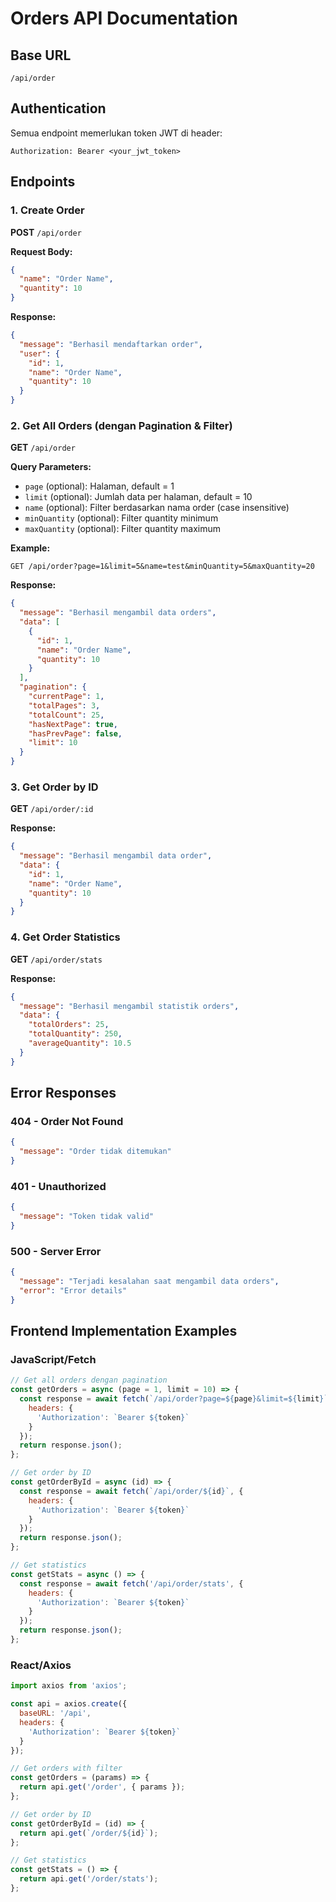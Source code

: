 # Orders API Documentation

## Base URL
```
/api/order
```

## Authentication
Semua endpoint memerlukan token JWT di header:
```
Authorization: Bearer <your_jwt_token>
```

## Endpoints

### 1. Create Order
**POST** `/api/order`

**Request Body:**
```json
{
  "name": "Order Name",
  "quantity": 10
}
```

**Response:**
```json
{
  "message": "Berhasil mendaftarkan order",
  "user": {
    "id": 1,
    "name": "Order Name",
    "quantity": 10
  }
}
```

### 2. Get All Orders (dengan Pagination & Filter)
**GET** `/api/order`

**Query Parameters:**
- `page` (optional): Halaman, default = 1
- `limit` (optional): Jumlah data per halaman, default = 10
- `name` (optional): Filter berdasarkan nama order (case insensitive)
- `minQuantity` (optional): Filter quantity minimum
- `maxQuantity` (optional): Filter quantity maximum

**Example:**
```
GET /api/order?page=1&limit=5&name=test&minQuantity=5&maxQuantity=20
```

**Response:**
```json
{
  "message": "Berhasil mengambil data orders",
  "data": [
    {
      "id": 1,
      "name": "Order Name",
      "quantity": 10
    }
  ],
  "pagination": {
    "currentPage": 1,
    "totalPages": 3,
    "totalCount": 25,
    "hasNextPage": true,
    "hasPrevPage": false,
    "limit": 10
  }
}
```

### 3. Get Order by ID
**GET** `/api/order/:id`

**Response:**
```json
{
  "message": "Berhasil mengambil data order",
  "data": {
    "id": 1,
    "name": "Order Name",
    "quantity": 10
  }
}
```

### 4. Get Order Statistics
**GET** `/api/order/stats`

**Response:**
```json
{
  "message": "Berhasil mengambil statistik orders",
  "data": {
    "totalOrders": 25,
    "totalQuantity": 250,
    "averageQuantity": 10.5
  }
}
```

## Error Responses

### 404 - Order Not Found
```json
{
  "message": "Order tidak ditemukan"
}
```

### 401 - Unauthorized
```json
{
  "message": "Token tidak valid"
}
```

### 500 - Server Error
```json
{
  "message": "Terjadi kesalahan saat mengambil data orders",
  "error": "Error details"
}
```

## Frontend Implementation Examples

### JavaScript/Fetch
```javascript
// Get all orders dengan pagination
const getOrders = async (page = 1, limit = 10) => {
  const response = await fetch(`/api/order?page=${page}&limit=${limit}`, {
    headers: {
      'Authorization': `Bearer ${token}`
    }
  });
  return response.json();
};

// Get order by ID
const getOrderById = async (id) => {
  const response = await fetch(`/api/order/${id}`, {
    headers: {
      'Authorization': `Bearer ${token}`
    }
  });
  return response.json();
};

// Get statistics
const getStats = async () => {
  const response = await fetch('/api/order/stats', {
    headers: {
      'Authorization': `Bearer ${token}`
    }
  });
  return response.json();
};
```

### React/Axios
```javascript
import axios from 'axios';

const api = axios.create({
  baseURL: '/api',
  headers: {
    'Authorization': `Bearer ${token}`
  }
});

// Get orders with filter
const getOrders = (params) => {
  return api.get('/order', { params });
};

// Get order by ID
const getOrderById = (id) => {
  return api.get(`/order/${id}`);
};

// Get statistics
const getStats = () => {
  return api.get('/order/stats');
};
```
